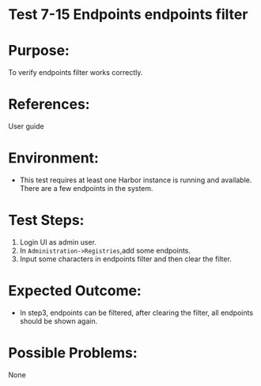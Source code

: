 Test 7-15 Endpoints endpoints filter
=======

# Purpose:

To verify endpoints filter works correctly.

# References:
User guide

# Environment:

* This test requires at least one Harbor instance is running and available. There are a few endpoints in the system.

# Test Steps:

1. Login UI as admin user.
2. In `Administration->Registries`,add some endpoints.
3. Input some characters in endpoints filter and then clear the filter.

# Expected Outcome:

* In step3, endpoints can be filtered, after clearing the filter, all endpoints should be shown again.

# Possible Problems:

None

